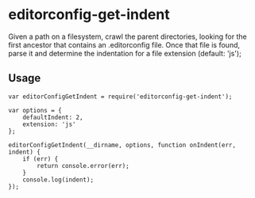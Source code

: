 editorconfig-get-indent
=======================

Given a path on a filesystem, crawl the parent directories, looking for the
first ancestor that contains an .editorconfig file. Once that file is found,
parse it and determine the indentation for a file extension (default: 'js');

Usage
-----

```
var editorConfigGetIndent = require('editorconfig-get-indent');

var options = {
    defaultIndent: 2,
    extension: 'js'
};

editorConfigGetIndent(__dirname, options, function onIndent(err, indent) {
    if (err) {
        return console.error(err);
    }
    console.log(indent);
});
```
